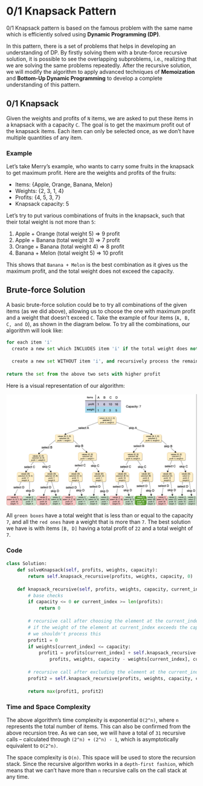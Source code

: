 # 0/1 Knapsack Pattern

0/1 Knapsack pattern is based on the famous problem with the same name which is efficiently solved using **Dynamic Programming (DP)**.

In this pattern, there is a set of problems that helps in developing an understanding of DP. By firstly solving them with a brute-force recursive solution, it is possible to see the overlapping subproblems, i.e., realizing that we are solving the same problems repeatedly. After the recursive solution, we will modify the algorithm to apply advanced techniques of **Memoization** and **Bottom-Up Dynamic Programming** to develop a complete understanding of this pattern.

## 0/1 Knapsack

Given the weights and profits of `N` items, we are asked to put these items in a knapsack with a capacity `C`. The goal is to get the maximum profit out of the knapsack items. Each item can only be selected once, as we don’t have multiple quantities of any item.

### Example

Let’s take Merry’s example, who wants to carry some fruits in the knapsack to get maximum profit. Here are the weights and profits of the fruits:

- Items: {Apple, Orange, Banana, Melon}
- Weights: {2, 3, 1, 4}
- Profits: {4, 5, 3, 7}
- Knapsack capacity: 5

Let’s try to put various combinations of fruits in the knapsack, such that their total weight is not more than `5`:

1. Apple + Orange (total weight 5) => 9 profit
2. Apple + Banana (total weight 3) => 7 profit
3. Orange + Banana (total weight 4) => 8 profit
4. Banana + Melon (total weight 5) => 10 profit

This shows that `Banana + Melon` is the best combination as it gives us the maximum profit, and the total weight does not exceed the capacity.

## Brute-force Solution

A basic brute-force solution could be to try all combinations of the given items (as we did above), allowing us to choose the one with maximum profit and a weight that doesn’t exceed `C`. Take the example of four items (`A, B, C, and D`), as shown in the diagram below. To try all the combinations, our algorithm will look like:

```python
for each item 'i' 
  create a new set which INCLUDES item 'i' if the total weight does not exceed the capacity, and recursively process the remaining capacity and items

  create a new set WITHOUT item 'i', and recursively process the remaining items

return the set from the above two sets with higher profit
```

Here is a visual representation of our algorithm:

![Visual representation of the algorithm](/assets/01_knapsack_pattern.png "Visual representation of the algorithm")

All `green boxes` have a total weight that is less than or equal to the capacity `7`, and all the `red ones` have a weight that is more than `7`. The best solution we have is with items `[B, D]` having a total profit of `22` and a total weight of `7`.

### Code

```python
class Solution:
    def solveKnapsack(self, profits, weights, capacity):
        return self.knapsack_recursive(profits, weights, capacity, 0)

    def knapsack_recursive(self, profits, weights, capacity, current_index):
        # base checks
        if capacity <= 0 or current_index >= len(profits):
            return 0

        # recursive call after choosing the element at the current_index
        # if the weight of the element at current_index exceeds the capacity,
        # we shouldn't process this
        profit1 = 0
        if weights[current_index] <= capacity:
            profit1 = profits[current_index] + self.knapsack_recursive(
                profits, weights, capacity - weights[current_index], current_index + 1)

        # recursive call after excluding the element at the current_index
        profit2 = self.knapsack_recursive(profits, weights, capacity, current_index + 1)

        return max(profit1, profit2)
```

### Time and Space Complexity

The above algorithm’s time complexity is exponential `O(2^n)`, where `n` represents the total number of items. This can also be confirmed from the above recursion tree. As we can see, we will have a total of `31` recursive calls – calculated through `(2^n) + (2^n) - 1`, which is asymptotically equivalent to `O(2^n)`.

The space complexity is `O(n)`. This space will be used to store the recursion stack. Since the recursive algorithm works in a `depth-first fashion`, which means that we can’t have more than `n` recursive calls on the call stack at any time.

